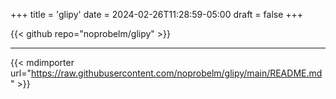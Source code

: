 +++
title = 'glipy'
date = 2024-02-26T11:28:59-05:00
draft = false
+++

{{< github repo="noprobelm/glipy" >}}

---

{{< mdimporter url="https://raw.githubusercontent.com/noprobelm/glipy/main/README.md" >}}

